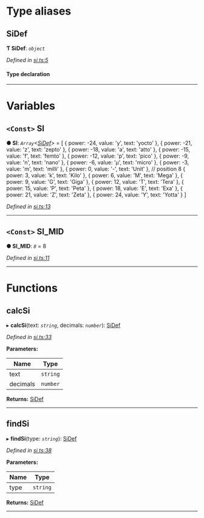 

# Type aliases

<a id="sidef"></a>

##  SiDef

**Ƭ SiDef**: *`object`*

*Defined in [si.ts:5](https://github.com/polkadot-js/ui/blob/e23af70/packages/ui-util/src/si.ts#L5)*

#### Type declaration

___

# Variables

<a id="si"></a>

## `<Const>` SI

**● SI**: *`Array`<[SiDef](_si_.md#sidef)>* =  [
  { power: -24, value: 'y', text: 'yocto' },
  { power: -21, value: 'z', text: 'zepto' },
  { power: -18, value: 'a', text: 'atto' },
  { power: -15, value: 'f', text: 'femto' },
  { power: -12, value: 'p', text: 'pico' },
  { power: -9, value: 'n', text: 'nano' },
  { power: -6, value: 'µ', text: 'micro' },
  { power: -3, value: 'm', text: 'milli' },
  { power: 0, value: '-', text: 'Unit' }, // position 8
  { power: 3, value: 'k', text: 'Kilo' },
  { power: 6, value: 'M', text: 'Mega' },
  { power: 9, value: 'G', text: 'Giga' },
  { power: 12, value: 'T', text: 'Tera' },
  { power: 15, value: 'P', text: 'Peta' },
  { power: 18, value: 'E', text: 'Exa' },
  { power: 21, value: 'Z', text: 'Zeta' },
  { power: 24, value: 'Y', text: 'Yotta' }
]

*Defined in [si.ts:13](https://github.com/polkadot-js/ui/blob/e23af70/packages/ui-util/src/si.ts#L13)*

___
<a id="si_mid"></a>

## `<Const>` SI_MID

**● SI_MID**: *`8`* = 8

*Defined in [si.ts:11](https://github.com/polkadot-js/ui/blob/e23af70/packages/ui-util/src/si.ts#L11)*

___

# Functions

<a id="calcsi"></a>

##  calcSi

▸ **calcSi**(text: *`string`*, decimals: *`number`*): [SiDef](_si_.md#sidef)

*Defined in [si.ts:33](https://github.com/polkadot-js/ui/blob/e23af70/packages/ui-util/src/si.ts#L33)*

**Parameters:**

| Name | Type |
| ------ | ------ |
| text | `string` |
| decimals | `number` |

**Returns:** [SiDef](_si_.md#sidef)

___
<a id="findsi"></a>

##  findSi

▸ **findSi**(type: *`string`*): [SiDef](_si_.md#sidef)

*Defined in [si.ts:38](https://github.com/polkadot-js/ui/blob/e23af70/packages/ui-util/src/si.ts#L38)*

**Parameters:**

| Name | Type |
| ------ | ------ |
| type | `string` |

**Returns:** [SiDef](_si_.md#sidef)

___


